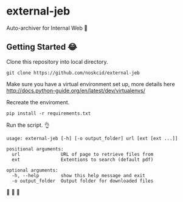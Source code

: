 # external-jeb
Auto-archiver for Internal Web :metal:

## Getting Started :joy:
Clone this repository into local directory.

`git clone https://github.com/noskcid/external-jeb`

Make sure you have a virtual environment set up, more details here http://docs.python-guide.org/en/latest/dev/virtualenvs/

Recreate the enviroment.

`pip install -r requirements.txt`

Run the script. :ok_hand:

```
usage: external-jeb [-h] [-o output_folder] url [ext [ext ...]]

positional arguments:
  url               URL of page to retrieve files from
  ext               Extentions to search (default pdf)

optional arguments:
  -h, --help        show this help message and exit
  -o output_folder  Output folder for downloaded files
```

:see_no_evil: :hear_no_evil: :speak_no_evil: 
